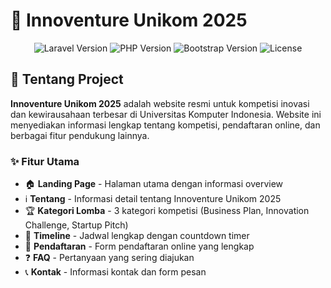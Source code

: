# 🚀 Innoventure Unikom 2025

<p align="center">
  <img src="https://img.shields.io/badge/Laravel-11.x-red.svg" alt="Laravel Version">
  <img src="https://img.shields.io/badge/PHP-8.2+-blue.svg" alt="PHP Version">
  <img src="https://img.shields.io/badge/Bootstrap-5.3-purple.svg" alt="Bootstrap Version">
  <img src="https://img.shields.io/badge/License-MIT-green.svg" alt="License">
</p>

## 📖 Tentang Project

**Innoventure Unikom 2025** adalah website resmi untuk kompetisi inovasi dan kewirausahaan terbesar di Universitas Komputer Indonesia. Website ini menyediakan informasi lengkap tentang kompetisi, pendaftaran online, dan berbagai fitur pendukung lainnya.

### ✨ Fitur Utama

- 🏠 **Landing Page** - Halaman utama dengan informasi overview
- ℹ️ **Tentang** - Informasi detail tentang Innoventure Unikom 2025
- 🏆 **Kategori Lomba** - 3 kategori kompetisi (Business Plan, Innovation Challenge, Startup Pitch)
- 📅 **Timeline** - Jadwal lengkap dengan countdown timer
- 📝 **Pendaftaran** - Form pendaftaran online yang lengkap
- ❓ **FAQ** - Pertanyaan yang sering diajukan
- 📞 **Kontak** - Informasi kontak dan form pesan